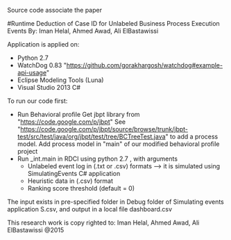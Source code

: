 Source code associate the paper

#Runtime Deduction of Case ID for Unlabeled Business Process Execution Events
By: Iman Helal, Ahmed Awad, Ali ElBastawissi

Application is applied on:
- Python 2.7
- WatchDog 0.83 "https://github.com/gorakhargosh/watchdog#example-api-usage"
- Eclipse Modeling Tools (Luna)
- Visual Studio 2013 C#

To run our code first:
- Run Behavioral profile
  Get jbpt library from "https://code.google.com/p/jbpt"
  See "https://code.google.com/p/jbpt/source/browse/trunk/jbpt-test/src/test/java/org/jbpt/test/tree/BCTreeTest.java" to add a process model.
  Add process model in "main" of our modified behavioral profile project
- Run _int.main in RDCI using python 2.7 , with arguments
    - Unlabeled event log in (.txt or .csv) formats --> it is simulated using SimulatingEvents C# application
    - Heuristic data in (.csv) format
    - Ranking score threshold (default = 0)

The input exists in pre-specified folder in Debug folder of Simulating events application S.csv, and output in a local file dashboard.csv


This research work is copy righted to: Iman Helal, Ahmed Awad, Ali ElBastawissi @2015
